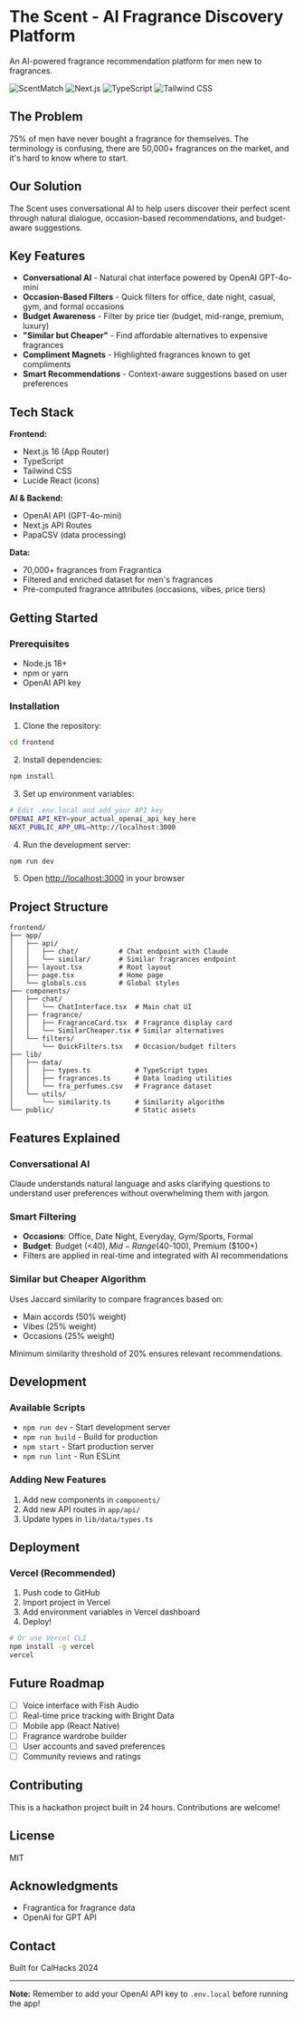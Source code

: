 # The Scent - AI Fragrance Discovery Platform

An AI-powered fragrance recommendation platform for men new to fragrances.

![ScentMatch](https://img.shields.io/badge/Status-In_Development-yellow)
![Next.js](https://img.shields.io/badge/Next.js-16.0-black)
![TypeScript](https://img.shields.io/badge/TypeScript-5.9-blue)
![Tailwind CSS](https://img.shields.io/badge/Tailwind-3.4-38bdf8)

## The Problem

75% of men have never bought a fragrance for themselves. The terminology is confusing, there are 50,000+ fragrances on the market, and it's hard to know where to start.

## Our Solution

The Scent uses conversational AI to help users discover their perfect scent through natural dialogue, occasion-based recommendations, and budget-aware suggestions.

## Key Features

- **Conversational AI** - Natural chat interface powered by OpenAI GPT-4o-mini
- **Occasion-Based Filters** - Quick filters for office, date night, casual, gym, and formal occasions
- **Budget Awareness** - Filter by price tier (budget, mid-range, premium, luxury)
- **"Similar but Cheaper"** - Find affordable alternatives to expensive fragrances
- **Compliment Magnets** - Highlighted fragrances known to get compliments
- **Smart Recommendations** - Context-aware suggestions based on user preferences

## Tech Stack

**Frontend:**
- Next.js 16 (App Router)
- TypeScript
- Tailwind CSS
- Lucide React (icons)

**AI & Backend:**
- OpenAI API (GPT-4o-mini)
- Next.js API Routes
- PapaCSV (data processing)

**Data:**
- 70,000+ fragrances from Fragrantica
- Filtered and enriched dataset for men's fragrances
- Pre-computed fragrance attributes (occasions, vibes, price tiers)

## Getting Started

### Prerequisites

- Node.js 18+
- npm or yarn
- OpenAI API key

### Installation

1. Clone the repository:
```bash
cd frontend
```

2. Install dependencies:
```bash
npm install
```

3. Set up environment variables:
```bash
# Edit .env.local and add your API key
OPENAI_API_KEY=your_actual_openai_api_key_here
NEXT_PUBLIC_APP_URL=http://localhost:3000
```

4. Run the development server:
```bash
npm run dev
```

5. Open [http://localhost:3000](http://localhost:3000) in your browser

## Project Structure

```
frontend/
├── app/
│   ├── api/
│   │   ├── chat/          # Chat endpoint with Claude
│   │   └── similar/       # Similar fragrances endpoint
│   ├── layout.tsx         # Root layout
│   ├── page.tsx           # Home page
│   └── globals.css        # Global styles
├── components/
│   ├── chat/
│   │   └── ChatInterface.tsx  # Main chat UI
│   ├── fragrance/
│   │   ├── FragranceCard.tsx  # Fragrance display card
│   │   └── SimilarCheaper.tsx # Similar alternatives
│   └── filters/
│       └── QuickFilters.tsx   # Occasion/budget filters
├── lib/
│   ├── data/
│   │   ├── types.ts           # TypeScript types
│   │   ├── fragrances.ts      # Data loading utilities
│   │   └── fra_perfumes.csv   # Fragrance dataset
│   └── utils/
│       └── similarity.ts      # Similarity algorithm
└── public/                    # Static assets
```

## Features Explained

### Conversational AI
Claude understands natural language and asks clarifying questions to understand user preferences without overwhelming them with jargon.

### Smart Filtering
- **Occasions**: Office, Date Night, Everyday, Gym/Sports, Formal
- **Budget**: Budget (<$40), Mid-Range ($40-100), Premium ($100+)
- Filters are applied in real-time and integrated with AI recommendations

### Similar but Cheaper Algorithm
Uses Jaccard similarity to compare fragrances based on:
- Main accords (50% weight)
- Vibes (25% weight)
- Occasions (25% weight)

Minimum similarity threshold of 20% ensures relevant recommendations.

## Development

### Available Scripts

- `npm run dev` - Start development server
- `npm run build` - Build for production
- `npm start` - Start production server
- `npm run lint` - Run ESLint

### Adding New Features

1. Add new components in `components/`
2. Add new API routes in `app/api/`
3. Update types in `lib/data/types.ts`

## Deployment

### Vercel (Recommended)

1. Push code to GitHub
2. Import project in Vercel
3. Add environment variables in Vercel dashboard
4. Deploy!

```bash
# Or use Vercel CLI
npm install -g vercel
vercel
```

## Future Roadmap

- [ ] Voice interface with Fish Audio
- [ ] Real-time price tracking with Bright Data
- [ ] Mobile app (React Native)
- [ ] Fragrance wardrobe builder
- [ ] User accounts and saved preferences
- [ ] Community reviews and ratings

## Contributing

This is a hackathon project built in 24 hours. Contributions are welcome!

## License

MIT

## Acknowledgments

- Fragrantica for fragrance data
- OpenAI for GPT API

## Contact

Built for CalHacks 2024

---

**Note:** Remember to add your OpenAI API key to `.env.local` before running the app!
